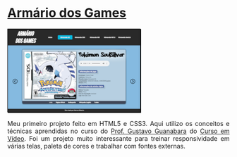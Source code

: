 <h1><a href="https://marcosr3000.github.io/portfolio/armario-dos-games/" target="_blank" rel="external">Armário dos Games</a></h1>

<img style="border: solid 1px black; box-shadow: 1px 1px 1px black" src="armario-dos-games/game-thumbs/armario-thumb.png" alt="Miniatura do Site Armário dos Games"><br>
<p style="text-align: justify">Meu primeiro projeto feito em HTML5 e CSS3. Aqui utilizo os conceitos e técnicas aprendidas no curso do <a href="https://gustavoguanabara.github.io/" target="_blank" rel="external">Prof. Gustavo Guanabara</a> do <a href="https://cursoemvideo.com/" target="_blank" rel="external">Curso em Vídeo</a>. Foi um projeto muito interessante para treinar responsividade em várias telas, paleta de cores e trabalhar com fontes externas.</p>